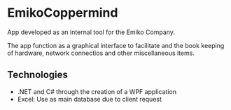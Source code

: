 # EmikoCoppermind

App developed as an internal tool for the Emiko Company.

The app function as a graphical interface to facilitate and the book keeping of hardware, network connectios and other miscellaneous items.

## Technologies
- .NET and C# through the creation of a WPF application
- Excel: Use as main database due to client request
